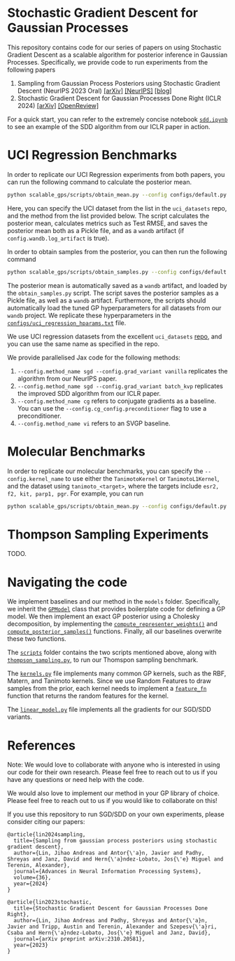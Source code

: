 # Stochastic Gradient Descent for Gaussian Processes

This repository contains code for our series of papers on using Stochastic Gradient Descent as a scalable algorithm for posterior inference in Gaussian Processes. Specifically, we provide code to run experiments from the following papers

1. Sampling from Gaussian Process Posteriors using Stochastic Gradient Descent (NeurIPS 2023 Oral) [[arXiv]](https://arxiv.org/abs/2306.11589) [[NeurIPS]](https://neurips.cc/virtual/2023/poster/71593) [[blog]](https://papers.avt.im/stochastic-gradient-descent-gp/)
2. Stochastic Gradient Descent for Gaussian Processes Done Right (ICLR 2024) [[arXiv]](https://arxiv.org/abs/2310.20581) [[OpenReview]](https://openreview.net/forum?id=fj2E5OcLFn)

For a quick start, you can refer to the extremely concise notebook [`sdd.ipynb`](https://github.com/cambridge-mlg/sgd-gp/blob/main/sdd.ipynb) to see an example of the SDD algorithm from our ICLR paper in action.

# UCI Regression Benchmarks

In order to replicate our UCI Regression experiments from both papers, you can run the following command to calculate the posterior mean.

```bash
python scalable_gps/scripts/obtain_mean.py --config configs/default.py:<uci_dataset> --config.method_name <method>
```

Here, you can specify the UCI dataset from the list in the `uci_datasets` repo, and the method from the list provided below. The script calculates the posterior mean, calculates metrics such as Test RMSE, and saves the posterior mean both as a Pickle file, and as a `wandb` artifact (if `config.wandb.log_artifact` is true). 

In order to obtain samples from the posterior, you can then run the following command

```bash
python scalable_gps/scripts/obtain_samples.py --config configs/default.py:<uci_dataset> --config.method_name <method>
```
The posterior mean is automatically saved as a `wandb` artifact, and loaded by the `obtain_samples.py` script. The script saves the posterior samples as a Pickle file, as well as a `wandb` artifact. Furthermore, the scripts should automatically load the tuned GP hyperparameters for all datasets from our `wandb` project. We replicate these hyperparameters in the [`configs/uci_regression_hparams.txt`](https://github.com/cambridge-mlg/sgd-gp/blob/main/scalable_gps/configs/uci_regression_hparams.txt) file.

We use UCI regression datasets from the excellent `uci_datasets` [repo](https://github.com/treforevans/uci_datasets), and you can use the same name as specified in the repo.

We provide parallelised Jax code for the following methods:

1. `--config.method_name sgd --config.grad_variant vanilla` replicates the algorithm from our NeurIPS paper.
2. `--config.method_name sgd --config.grad_variant batch_kvp` replicates the improved SDD algorithm from our ICLR paper.
3. `--config.method_name cg` refers to conjugate gradients as a baseline. You can use the `--config.cg_config.preconditioner` flag to use a preconditioner.
4. `--config.method_name vi` refers to an SVGP baseline.

# Molecular Benchmarks

In order to replicate our molecular benchmarks, you can specify the `--config.kernel_name` to use either the `TanimotoKernel` or `TanimotoL1Kernel`, and the dataset using `tanimoto_<target>`, where the targets include `esr2, f2, kit, parp1, pgr`. For example, you can run

```bash
python scalable_gps/scripts/obtain_mean.py --config configs/default.py:tanimoto_<target> --config.kernel_name TanimotoKernel --config.method_name <method>
```

# Thompson Sampling Experiments

TODO.

# Navigating the code

We implement baselines and our method in the `models` folder. Specifically, we inherit the [`GPModel`](https://github.com/cambridge-mlg/sgd-gp/blob/27af90a5bc4842c5b153dd40aded7cb4018490e0/scalable_gps/models/base_gp_model.py#L12) class that provides boilerplate code for defining a GP model. We then implement an exact GP posterior using a Cholesky decomposition, by implementing the [`compute_representer_weights()`](https://github.com/cambridge-mlg/sgd-gp/blob/27af90a5bc4842c5b153dd40aded7cb4018490e0/scalable_gps/models/exact_gp_model.py#L26) and [`compute_posterior_samples()`](https://github.com/cambridge-mlg/sgd-gp/blob/27af90a5bc4842c5b153dd40aded7cb4018490e0/scalable_gps/models/exact_gp_model.py#L90) functions. Finally, all our baselines overwrite these two functions.

The [`scripts`](https://github.com/cambridge-mlg/sgd-gp/tree/main/scalable_gps/scripts) folder contains the two scripts mentioned above, along with [`thompson_sampling.py`](https://github.com/cambridge-mlg/sgd-gp/blob/main/scalable_gps/scripts/thompson_sampling.py), to run our Thomspon sampling benchmark. 

The [`kernels.py`](https://github.com/cambridge-mlg/sgd-gp/blob/main/scalable_gps/kernels.py) file implements many common GP kernels, such as the RBF, Matern, and Tanimoto kernels. Since we use Random Features to draw samples from the prior, each kernel needs to implement a [`feature_fn`](https://github.com/cambridge-mlg/sgd-gp/blob/27af90a5bc4842c5b153dd40aded7cb4018490e0/scalable_gps/kernels.py#L118) function that returns the random features for the kernel.

The [`linear_model.py`](https://github.com/cambridge-mlg/sgd-gp/blob/main/scalable_gps/linear_model.py) file implements all the gradients for our SGD/SDD variants.

# References

Note: We would love to collaborate with anyone who is interested in using our code for their own research. Please feel free to reach out to us if you have any questions or need help with the code. 

We would also love to implement our method in your GP library of choice. Please feel free to reach out to us if you would like to collaborate on this!


If you use this repository to run SGD/SDD on your own experiments, please consider citing our papers:

```
@article{lin2024sampling,
  title={Sampling from gaussian process posteriors using stochastic gradient descent},
  author={Lin, Jihao Andreas and Antor{\'a}n, Javier and Padhy, Shreyas and Janz, David and Hern{\'a}ndez-Lobato, Jos{\'e} Miguel and Terenin, Alexander},
  journal={Advances in Neural Information Processing Systems},
  volume={36},
  year={2024}
}

@article{lin2023stochastic,
  title={Stochastic Gradient Descent for Gaussian Processes Done Right},
  author={Lin, Jihao Andreas and Padhy, Shreyas and Antor{\'a}n, Javier and Tripp, Austin and Terenin, Alexander and Szepesv{\'a}ri, Csaba and Hern{\'a}ndez-Lobato, Jos{\'e} Miguel and Janz, David},
  journal={arXiv preprint arXiv:2310.20581},
  year={2023}
}
```
